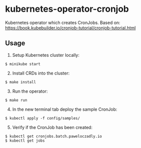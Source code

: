 # kubernetes-operator-cronjob

Kubernetes operator which creates CronJobs. Based on: https://book.kubebuilder.io/cronjob-tutorial/cronjob-tutorial.html

## Usage

1. Setup Kubernetes cluster locally:

```
$ minikube start
```

2. Install CRDs into the cluster:

```
$ make install
```

3. Run the operator:

```
$ make run
```

4. In the new terminal tab deploy the sample CronJob:

```
$ kubectl apply -f config/samples/
```

5. Verify if the CronJob has been created:

```
$ kubectl get cronjobs.batch.paweloczadly.io
$ kubectl get jobs
```
